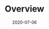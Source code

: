 ---
# Course title, summary, and position in the list.
linktitle: Machine Learning
weight: 1

# Page metadata.
title: Overview
date: "2020-07-06"
draft: false  # Is this a draft? true/false
toc: true  # Show table of contents? true/false
type: docs  # Do not modify.

# Add menu entry to sidebar.
# - name: Declare this menu item as a parent with ID `name`.
# - weight: Position of link in menu.
menu:
  machine-learning:
    name: Overview
    weight: 1
---
